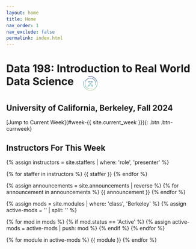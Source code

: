 ```yaml
---
layout: home
title: Home
nav_order: 1
nav_exclude: false
permalink: index.html
---
```



# Data 198: Introduction to Real World Data Science <img style = "width: 45px; margin-left: 15px; vertical-align: top;" src = "assets/site_images/dsslogopng.png">

## University of California, Berkeley, Fall 2024

[Jump to Current Week](#week-{{ site.current_week }}){: .btn .btn-currweek}


## Instructors For This Week
{% assign instructors = site.staffers | where: 'role', 'presenter' %}

<div class="role flex">
  {% for staffer in instructors %}
  {{ staffer }}
  {% endfor %}
</div>


{% assign announcements = site.announcements | reverse %}
{% for announcement in announcements %}
{{ announcement }}
{% endfor %}


{% assign mods = site.modules | where: 'class', 'Berkeley' %}
{% assign active-mods = '' | split: '' %}

{% for mod in mods %}
  {% if mod.status == 'Active' %}
    {% assign active-mods = active-mods | push: mod %}
  {% endif %}
{% endfor %}

{% for module in active-mods %}
  {{ module }}
{% endfor %}